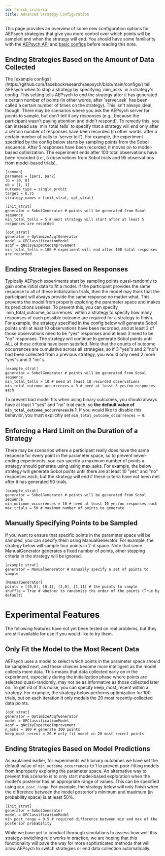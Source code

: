 ```yaml
---
id: finish_criteria
title: Advanced Strategy Configuration
---
```


This page provides an overview of some new configuration options for AEPsych strategies that give you more control over which points will be sampled and when the strategy will end. You should have some familiarity with the [AEPsych API]((/docs/api_overview)) and [basic configs](/docs/configs) before reading this note.

<h2>Ending Strategies Based on the Amount of Data Collected</h2>
The [example configs](https://github.com/facebookresearch/aepsych/blob/main/configs/) tell AEPsych when to stop a strategy by specifying `min_asks` in a strategy's config. This setting tells AEPsych to end the strategy after it has generated a certain number of points (in other words, after `server.ask` has been called a certain number of times on the strategy). This isn't always ideal, though. There may be scenarios where you ask the AEPsych server for points to sample, but don't tell it any responses (e.g., because the participant wasn't paying attention and didn't respond). To remedy this, you can instead use `min_total_tells` to specify that a strategy will end only after a certain number of responses have been recorded (in other words, after a certain number of calls to `server.tell`). For example,  the experiment specified by the config below starts by sampling points from the Sobol sequence. After 5 responses have been recorded, it moves on to model-based optimization. The experiment ends after 100 total observations have been recorded (i.e., 5 observations from Sobol trials and 95 observations from  model-based trials).

```
[common]
parnames = [par1, par2]
lb = [0, 0]
ub = [1, 1]
outcome_type = single_probit
target = 0.75
strategy_names = [init_strat, opt_strat]

[init_strat]
generator = SobolGenerator # points will be generated from Sobol sequence
min_total_tells = 5 # next strategy will start after at least 5 responses are recorded

[opt_strat]
generator = OptimizeAcqfGenerator
model = GPClassificationModel
acqf = qNoisyExpectedImprovement
min_total_tells = 100 # experiment will end after 100 total responses are recorded
```

<h2>Ending Strategies Based on Responses</h2>
Typically AEPsych experiments start by sampling points quasi-randomly to gain some initial data to fit a model. If the participant provides the same response to all of these initialization trials, then the model may think that the participant will always provide the same response no matter what. This prevents the model from properly exploring the parameter space and makes its predictions useless. To prevent this, you can specify `min_total_outcome_occurrences` within a strategy to specify how many responses of each possible outcome are required for a strategy to finish. For example, the strategy specified in the config below will generate Sobol points until at least 10 observations have been recorded, and at least 3 of those observations need to be "yes" responses and at least 3 need to be "no" responses. The strategy will continue to generate Sobol points until ALL of these criteria have been satisfied. Note that the counts of outcome occurrences are cumulative across all strategies, so if 3 "yes"s and 2 "no"s had been collected from a previous strategy, you would only need 2 more "yes"s and 3 "no"s.

```
[example_strat]
generator = SobolGenerator # points will be generated from Sobol sequence
min_total_tells = 10 # need at least 10 recorded observations
min_total_outcome_occurrences = 3 # need at least 3 yes/no responses each
```

To prevent bad model fits when using binary outcomes, you should always have at least 1 "yes" and "no" trial each, so **the default value of `min_total_outcome_occurrences` is 1**. If you would like to disable this behavior, you must explicitly set `min_total_outcome_occurrences = 0`.

<h2>Enforcing a Hard Limit on the Duration of a Strategy</h2>
There may be scenarios where a participant really does have the same response for every point in the parameter space, so to prevent never-ending experiments, you can specify a maximum number of points a strategy should generate using using max_asks. For example, the below strategy will generate Sobol points until there are at least 10 "yes" and "no" responses each, but the strategy will end if these criteria have not been met after it has generated 50 trials.

```
[example_strat]
generator = SobolGenerator # points will be generated from Sobol sequence
min_outcome_occurrences = 10 # need at least 10 yes/no responses each
max_trials = 50 # maximum number of points to generate
```

<h2>Manually Specifying Points to be Sampled</h2>
If you want to ensure that specific points in the parameter space will be sampled, you can specify them using ManualGenerator. For example, the strategy below will sample four points in 2-d space. Note that since ManualGenerator generates a fixed number of points, other stopping criteria in the strategy will be ignored.

```
[example_strat]
generator = ManualGenerator # manually specify a set of points to sample

[ManualGenerator]
points = [[0,0], [0,1], [1,0], [1,1]] # the points to sample
shuffle = True # whether to randomize the order of the points (True by default)
```

<h1>Experimental Features</h1>
The following features have not yet been tested on real problems, but they are still available for use if you would like to try them.

<h2>Only Fit the Model to the Most Recent Data</h2>
AEPsych uses a model to select which points in the parameter space should be sampled next, and these choices become more intelligent as the model collects more data. This means that data collected early on in the experiment, especially during the initialization phase where points are selected quasi-randomly, may not be as informative as those collected later on. To get rid of this noise, you can specify keep_most_recent within a strategy. For example, the strategy below performs optimization for 100 trials, but on each iteration it only models the 20 most recently-collected data points.

```
[opt_strat]
generator = OptimizeAcqfGenerator
model = GPClassificationModel
acqf = qNoisyExpectedImprovement
n_asks = 100 # generate 100 points
keep_most_recent = 20 # only fit model on 20 most recent points
```

<h2>Ending Strategies Based on Model Predictions</h2>

As explained earlier, for experiments with binary outcomes we have set the default value of `min_outcome_occurrences` to 1 to prevent poor-fitting models from improperly exploring the parameter space. An alternative way to prevent this scenario is to only start model-based exploration when the model's posterior has an appropriate range of values. This can be specified using `min_post_range`. For example, the strategy below will only finish when the difference between the model posterior's minimum and maximum (in probability space) is at least 50%.

```
[init_strat]
generator = SobolGenerator
model = GPClassificationModel
min_post_range = 0.5 # required difference between min and max of the posterior probability
```

While we have yet to conduct thorough simulations to assess how well this strategy-switching rule works in practice, we are hoping that this functionality will pave the way for more sophisticated methods that will allow AEPsych to switch strategies or end data collection automatically.
